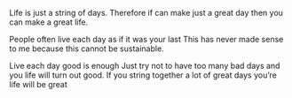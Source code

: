 
Life is just a string of days. Therefore if can make just a great day then you can make a great life.

People often live each day as if it was your last
This has never made sense to me because this cannot be sustainable. 

Live each day good is enough
Just try not to have too many bad days and you life will turn out good.
If you string together a lot of great days you’re life will be great

